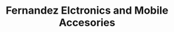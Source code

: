 ---
title: "Fernandez Elctronics and Mobile Accesories"
url: /gabaldon/fernandez-elctronics-and-mobile-accesories/
shop: electronics
---